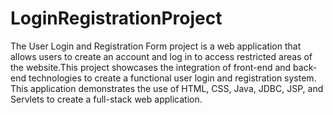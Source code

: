 # LoginRegistrationProject

The User Login and Registration Form project is a web application that allows users to create an account and log in to access restricted areas of the website.This project showcases the integration of front-end and back-end technologies to create a functional user login and registration system. This application demonstrates the use of HTML, CSS, Java, JDBC, JSP, and Servlets to create a full-stack web application.
